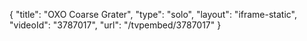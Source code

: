 {
    "title": "OXO Coarse Grater",
    "type": "solo",
    "layout": "iframe-static",
    "videoId": "3787017",
    "url": "\/tvpembed\/3787017"
}